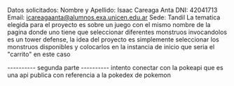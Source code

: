 Datos solicitados:
Nombre y Apellido: Isaac Careaga Anta
DNI: 42041713
Email: icareagaanta@alumnos.exa.unicen.edu.ar
Sede: Tandil
La tematica elegida para el proyecto es sobre un juego con el mismo nombre de la pagina donde uno tiene que seleccionar diferentes monstruos invocandolos
es un tower defense, la idea del proyecto es simplemente seleccionar los monstruos disponibles y colocarlos en la instancia de inicio que seria el "carrito" en este caso

---------- segunda parte ----------
intento conectar con la pokeapi que es una api publica con referencia a la pokedex de pokemon